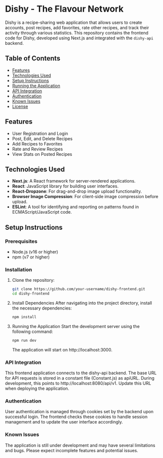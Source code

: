 # Dishy - The Flavour Network

Dishy is a recipe-sharing web application that allows users to create accounts, post recipes, add favorites, rate other recipes, and track their activity through various statistics. This repository contains the frontend code for Dishy, developed using Next.js and integrated with the `dishy-api` backend.

## Table of Contents

- [Features](#features)
- [Technologies Used](#technologies-used)
- [Setup Instructions](#setup-instructions)
- [Running the Application](#running-the-application)
- [API Integration](#api-integration)
- [Authentication](#authentication)
- [Known Issues](#known-issues)
- [License](#license)

## Features

- User Registration and Login
- Post, Edit, and Delete Recipes
- Add Recipes to Favorites
- Rate and Review Recipes
- View Stats on Posted Recipes

## Technologies Used

- **Next.js**: A React framework for server-rendered applications.
- **React**: JavaScript library for building user interfaces.
- **React-Dropzone**: For drag-and-drop image upload functionality.
- **Browser Image Compression**: For client-side image compression before upload.
- **ESLint**: A tool for identifying and reporting on patterns found in ECMAScript/JavaScript code.

## Setup Instructions

### Prerequisites

- Node.js (v16 or higher)
- npm (v7 or higher)

### Installation

1. Clone the repository:
   ```bash
   git clone https://github.com/your-username/dishy-frontend.git
   cd dishy-frontend
   ```
2. Install Dependencies
   After navigating into the project directory, install the necessary dependencies:
   ```bash
   npm install
   ```
3. Running the Application
   Start the development server using the following command:
   ```bash
   npm run dev
   ```
   The application will start on http://localhost:3000.

### API Integration

This frontend application connects to the dishy-api backend. The base URL for API requests is stored in a constant file (Constant.js) as apiURL. During development, this points to http://localhost:8080/api/v1. Update this URL when deploying the application.

### Authentication

User authentication is managed through cookies set by the backend upon successful login. The frontend checks these cookies to handle session management and to update the user interface accordingly.

### Known Issues

The application is still under development and may have several limitations and bugs. Please expect incomplete features and potential issues.
